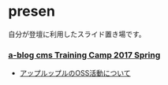 # presen

自分が登壇に利用したスライド置き場です。


### [a-blog cms Training Camp 2017 Spring](https://ablogcms.doorkeeper.jp/events/58683)

- [アップルップルのOSS活動について](https://steelydylan.github.io/presen/ablogcms-camp-2017-spring-oss.html#)
